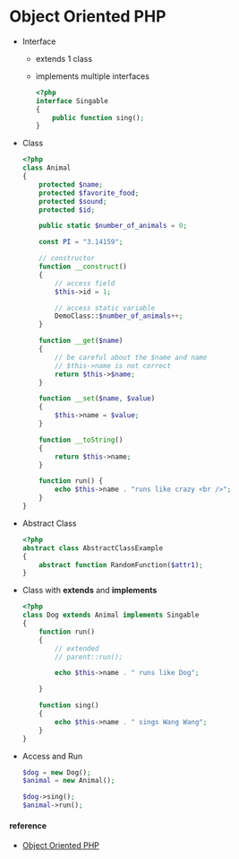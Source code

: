 # Object Oriented PHP

* Interface

  * extends 1 class

  * implements multiple interfaces

    ```php
    <?php
    interface Singable
    {
        public function sing();
    }
    ```

* Class 

  ```php
  <?php
  class Animal
  {
      protected $name;
      protected $favorite_food;
      protected $sound;
      protected $id;
  
      public static $number_of_animals = 0;
  
      const PI = "3.14159";
  
      // constructor
      function __construct()
      {
          // access field
          $this->id = 1;
  
          // access static variable
          DemoClass::$number_of_animals++;
      }
  
      function __get($name)
      {
          // be careful about the $name and name
          // $this->name is not correct
          return $this->$name;
      }
  
      function __set($name, $value)
      {
          $this->name = $value;
      }
  
      function __toString()
      {
          return $this->name;
      }
  
      function run() {
          echo $this->name . "runs like crazy <br />";
      }
  }
  ```

* Abstract Class

  ```php
  <?php
  abstract class AbstractClassExample
  {
      abstract function RandomFunction($attr1);
  }
  ```

* Class with **extends** and **implements**

  ```php
  <?php
  class Dog extends Animal implements Singable
  {
      function run()
      {
          // extended
          // parent::run();
  
          echo $this->name . " runs like Dog";
  
      }
  
      function sing()
      {
          echo $this->name . " sings Wang Wang";
      }
  }
  ```

* Access and Run

  ```php
  $dog = new Dog();
  $animal = new Animal();
  
  $dog->sing();
  $animal->run();
  ```


#### reference

* [Object Oriented PHP](https://youtu.be/5YaF8xTmxs4) 